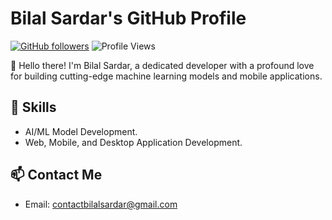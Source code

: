 # Bilal Sardar's GitHub Profile

[![GitHub followers](https://img.shields.io/github/followers/BilalSardar009?label=Follow&style=social)](https://github.com/BilalSardar009)
![Profile Views](https://komarev.com/ghpvc/?username=BilalSardar009&color=blue)



👋 Hello there! I'm Bilal Sardar, a dedicated developer with a profound love for building cutting-edge machine learning models and mobile applications.

## 💼 Skills

- AI/ML Model Development.
- Web, Mobile, and Desktop Application Development.

## 📫 Contact Me
- Email: [contactbilalsardar@gmail.com](mailto:contactbilalsardar@gmail.com)
